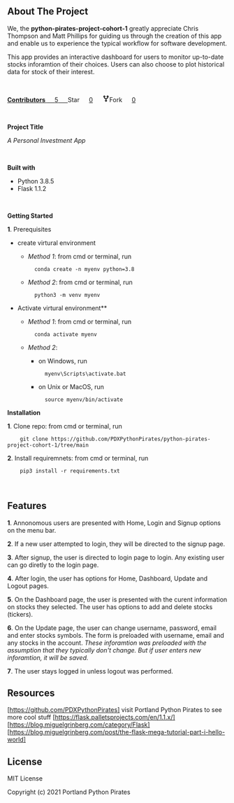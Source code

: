 ## **About The Project** 
We, the **python-pirates-project-cohort-1** greatly appreciate Chris Thompson and Matt Phillips for guiding us through the creation of this app and enable us to experience the typical workflow for software development.  

This app provides an interactive dashboard for users to monitor up-to-date stocks inforamtion of their choices.  Users can also choose to plot historical data for stock of their interest.

<br>

<a href="/PDXPythonPirates/python-pirates-project-cohort-1/graphs/contributors" class="Link--primary no-underline "> <strong>Contributors </strong> &emsp; <span title="5" class="Counter ">5</span> &emsp; </a> <span>Star</span> &emsp;
<a class="social-count js-social-count" href="/PDXPythonPirates/python-pirates-project-cohort-1/stargazers" aria-label="0 users starred this repository">0</a> &emsp;<span class="btn btn-sm btn-with-count disabled tooltipped tooltipped-sw" aria-label="Cannot fork because forking is disabled.">
            <svg class="octicon octicon-repo-forked" viewBox="0 0 16 16" version="1.1" width="16" height="16" aria-hidden="true"><path fill-rule="evenodd" d="M5 3.25a.75.75 0 11-1.5 0 .75.75 0 011.5 0zm0 2.122a2.25 2.25 0 10-1.5 0v.878A2.25 2.25 0 005.75 8.5h1.5v2.128a2.251 2.251 0 101.5 0V8.5h1.5a2.25 2.25 0 002.25-2.25v-.878a2.25 2.25 0 10-1.5 0v.878a.75.75 0 01-.75.75h-4.5A.75.75 0 015 6.25v-.878zm3.75 7.378a.75.75 0 11-1.5 0 .75.75 0 011.5 0zm3-8.75a.75.75 0 100-1.5.75.75 0 000 1.5z"></path></svg>Fork</span> &emsp; <a href="/PDXPythonPirates/python-pirates-project-cohort-1/network/members" class="social-count" aria-label="0 users forked this repository">0</a> &emsp;
			
<br>

**Project Title**

*A Personal Investment App*

<br>

**Built with**
- Python 3.8.5
- Flask 1.1.2

<br>

**Getting Started**

**1**. Prerequisites

- create virtural environment
	 
	- _Method 1_:  from cmd or terminal, run

			conda create -n myenv python=3.8    
		
	- _Method 2_: from cmd or terminal, run

			python3 -m venv myenv

- Activate virtural environment**

	- _Method 1_: from cmd or terminal, run 

			conda activate myenv

	- _Method 2_: 

		- on Windows, run

				myenv\Scripts\activate.bat

		- on Unix or MacOS, run 

				source myenv/bin/activate	

**Installation**

**1**. Clone repo: from cmd or terminal, run

		git clone https://github.com/PDXPythonPirates/python-pirates-project-cohort-1/tree/main

**2**. Install requiremnets: from cmd or terminal, run  

		pip3 install -r requirements.txt

<br>

## **Features**

**1**. Annonomous users are presented with Home, Login and Signup options on the menu bar.

**2**. If a new user attempted to login, they will be directed to the signup page.

**3**. After signup, the user is directed to login page to login.  Any existing user can go diretly to the login page.

**4**. After login, the user has options for Home, Dashboard, Update and Logout pages.

**5**. On the Dashboard page, the user is presented with the curent information on stocks they selected.  The user has options to add and delete stocks (tickers).

**6**. On the Update page, the user can change username, password, email and enter stocks symbols.   The form is preloaded with username, email and any stocks in the account.  *These inforamtion was preloaded with the assumption that they typically don't change.  But if user enters new inforamtion, it will be saved.*

**7**. The user stays logged in unless logout was performed.   

## **Resources**
[https://github.com/PDXPythonPirates] visit Portland Python Pirates to see more cool stuff
[https://flask.palletsprojects.com/en/1.1.x/]
[https://blog.miguelgrinberg.com/category/Flask]
[https://blog.miguelgrinberg.com/post/the-flask-mega-tutorial-part-i-hello-world]


## **License**

MIT License

Copyright (c) 2021 Portland Python Pirates